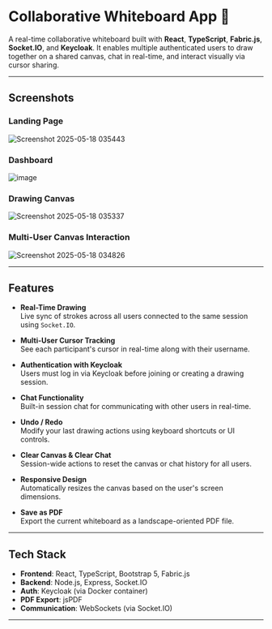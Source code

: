 # Collaborative Whiteboard App 🎨

A real-time collaborative whiteboard built with **React**, **TypeScript**, **Fabric.js**, **Socket.IO**, and **Keycloak**. It enables multiple authenticated users to draw together on a shared canvas, chat in real-time, and interact visually via cursor sharing.

---

## Screenshots

### Landing Page
<!-- Add landing page screenshot here -->
![Screenshot 2025-05-18 035443](https://github.com/user-attachments/assets/00250f5f-4d49-42e6-be5c-1b641b8bf01d)


### Dashboard
<!-- Add dashboard screenshot here -->
![image](https://github.com/user-attachments/assets/1d340076-0624-41eb-b767-5db7f4710cae)


### Drawing Canvas
<!-- Add drawing canvas screenshot here -->
![Screenshot 2025-05-18 035337](https://github.com/user-attachments/assets/1d18e4f0-d3bb-4369-a856-0228847e1e2e)


### Multi-User Canvas Interaction
<!-- Add multi-user canvas screenshot here -->
![Screenshot 2025-05-18 034826](https://github.com/user-attachments/assets/4da8c512-4ff0-496d-bbb9-c9f7f5853a83)


---

## Features

- **Real-Time Drawing**  
  Live sync of strokes across all users connected to the same session using `Socket.IO`.

- **Multi-User Cursor Tracking**  
  See each participant's cursor in real-time along with their username.

- **Authentication with Keycloak**  
  Users must log in via Keycloak before joining or creating a drawing session.

- **Chat Functionality**  
  Built-in session chat for communicating with other users in real-time.

- **Undo / Redo**  
  Modify your last drawing actions using keyboard shortcuts or UI controls.

- **Clear Canvas & Clear Chat**  
  Session-wide actions to reset the canvas or chat history for all users.

- **Responsive Design**  
  Automatically resizes the canvas based on the user's screen dimensions.

- **Save as PDF**  
  Export the current whiteboard as a landscape-oriented PDF file.

---

## Tech Stack

- **Frontend**: React, TypeScript, Bootstrap 5, Fabric.js  
- **Backend**: Node.js, Express, Socket.IO  
- **Auth**: Keycloak (via Docker container)  
- **PDF Export**: jsPDF  
- **Communication**: WebSockets (via Socket.IO)

---
